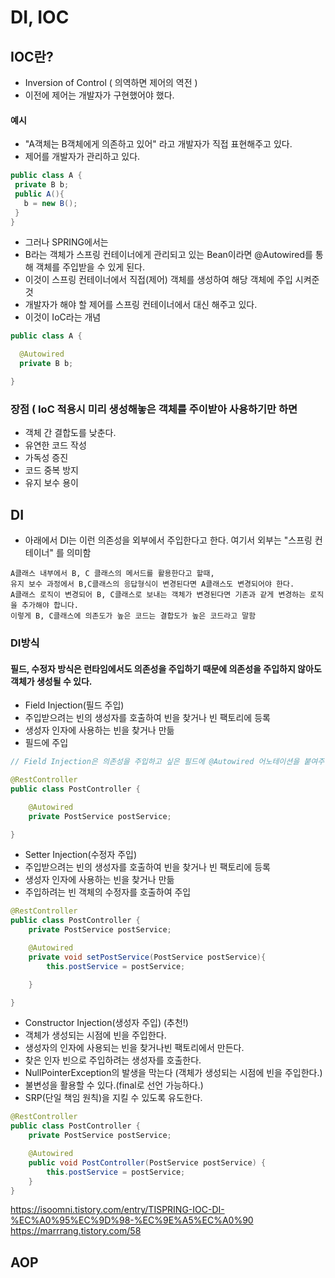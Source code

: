 # DI, IOC


## IOC란?
- Inversion of Control ( 의역하면 제어의 역전 )
- 이전에 제어는 개발자가 구현했어야 했다.

#### 예시
- "A객체는 B객체에게 의존하고 있어" 라고 개발자가 직접 표현해주고 있다.
- 제어를 개발자가 관리하고 있다.
```java
public class A {
 private B b;
 public A(){
   b = new B(); 
 } 
}

```
  
- 그러나 SPRING에서는
- B라는 객체가 스프링 컨테이너에게 관리되고 있는 Bean이라면 @Autowired를 통해 객체를 주입받을 수 있게 된다.
- 이것이 스프링 컨테이너에서 직접(제어) 객체를 생성하여 해당 객체에 주입 시켜준 것
- 개발자가 해야 할 제어를 스프링 컨테이너에서 대신 해주고 있다.
- 이것이 IoC라는 개념
```java
public class A {

  @Autowired
  private B b;

}
```

### 장점 ( IoC 적용시 미리 생성해놓은 객체를 주이받아 사용하기만 하면 
- 객체 간 결합도를 낮춘다.
- 유연한 코드 작성
- 가독성 증진
- 코드 중복 방지
- 유지 보수 용이

## DI
- 아래에서 DI는 이런 의존성을 외부에서 주입한다고 한다. 여기서 외부는 "스프링 컨테이너" 를 의미함
```
A클래스 내부에서 B, C 클래스의 메서드를 활용한다고 할때,
유지 보수 과정에서 B,C클래스의 응답형식이 변경된다면 A클래스도 변경되어야 한다.
A클래스 로직이 변경되어 B, C클래스로 보내는 객체가 변경된다면 기존과 같게 변경하는 로직을 추가해야 합니다.
이렇게 B, C클래스에 의존도가 높은 코드는 결합도가 높은 코드라고 말함
```

### DI방식

#### 필드, 수정자 방식은 런타임에서도 의존성을 주입하기 때문에 의존성을 주입하지 않아도 객체가 생성될 수 있다.

- Field Injection(필드 주입)
- 주입받으려는 빈의 생성자를 호출하여 빈을 찾거나 빈 팩토리에 등록
- 생성자 인자에 사용하는 빈을 찾거나 만듦
- 필드에 주입
```java
// Field Injection은 의존성을 주입하고 싶은 필드에 @Autowired 어노테이션을 붙여주면 의존성이 주입됨

@RestController
public class PostController {

    @Autowired
    private PostService postService;

}
```

- Setter Injection(수정자 주입)
- 주입받으려는 빈의 생성자를 호출하여 빈을 찾거나 빈 팩토리에 등록
- 생성자 인자에 사용하는 빈을 찾거나 만듦
- 주입하려는 빈 객체의 수정자를 호출하여 주입
```java
@RestController
public class PostController {
    private PostService postService;

    @Autowired
    private void setPostService(PostService postService){
        this.postService = postService;

    }

}
```

- Constructor Injection(생성자 주입) (추천!)
- 객체가 생성되는 시점에 빈을 주입한다.
- 생성자의 인자에 사용되는 빈을 찾거나빈 팩토리에서 만든다.
- 찾은 인자 빈으로 주입하려는 생성자를 호출한다.
- NullPointerException의 발생을 막는다 (객체가 생성되는 시점에 빈을 주입한다.)
- 불변성을 활용할 수 있다.(final로 선언 가능하다.)
- SRP(단일 책임 원칙)을 지킬 수 있도록 유도한다. 
```java
@RestController
public class PostController {
    private PostService postService;

    @Autowired
    public void PostController(PostService postService) {
        this.postService = postService;
    }
}
```


https://isoomni.tistory.com/entry/TISPRING-IOC-DI-%EC%A0%95%EC%9D%98-%EC%9E%A5%EC%A0%90
https://marrrang.tistory.com/58



## AOP



